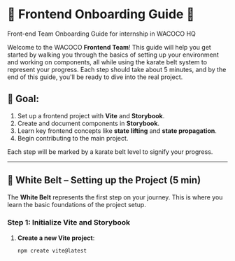 # 🥋 Frontend Onboarding Guide 🥋

Front-end Team Onboarding Guide for internship in WACOCO HQ

Welcome to the WACOCO **Frontend Team**! This guide will help you get started by walking you through the basics of setting up your environment and working on components, all while using the karate belt system to represent your progress. Each step should take about 5 minutes, and by the end of this guide, you'll be ready to dive into the real project.

## 🎯 Goal:

1. Set up a frontend project with **Vite** and **Storybook**.
2. Create and document components in **Storybook**.
3. Learn key frontend concepts like **state lifting** and **state propagation**.
4. Begin contributing to the main project.

Each step will be marked by a karate belt level to signify your progress.

---

## 🥋 White Belt – Setting up the Project (5 min)

The **White Belt** represents the first step on your journey. This is where you learn the basic foundations of the project setup.

### Step 1: Initialize Vite and Storybook

1. **Create a new Vite project**:
   ```bash
   npm create vite@latest
   ```
